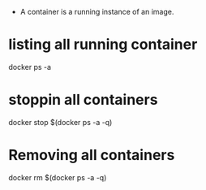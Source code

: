 * A container is a running instance of an image.


# listing all running container
docker ps -a 



# stoppin all containers
docker stop $(docker ps -a -q)

# Removing all containers
docker rm $(docker ps -a -q)
